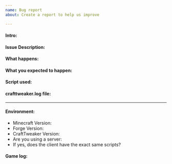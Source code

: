 ```yaml
---
name: Bug report
about: Create a report to help us improve

---
```


#### Intro:  
<!--Note: You will be treated exactly like any other person who submits a bug report, saying this, if you decide to delete this template entirely, your issue will be closed. If you do not provide relevant information when reporting an issue (for example having a script issue and not providing the scripts or the crafttweaker.log file) this issue will be closed.-->


#### Issue Description:  
<!--Note: If this bug occurs in a modpack, please report this to the modpack author. If you are using an unnofficial version of CraftTweaker please report it to the person who gave you the version. Please also look at the other issues to make sure that you are not creating a duplicate.-->


#### What happens:  



#### What you expected to happen:  



#### Script used:  
<!-- Do not paste your script here, Github formatting breaks scripts. -->
<!-- Do not upload your script as a file directly. -->
<!-- Upload your script to https://pastebin.com or https://gist.github.com. -->
<!-- If you know how to use code blocks, and the script is short (less than 10 lines), you can put it in a code block, unless your log mentions a line number, in which case we need it on one of the sites linked above. -->


#### crafttweaker.log file:  
<!-- You can find your log file by running `/ct log`. -->
<!-- Do not paste your log here. -->
<!-- Do not upload your log as a file directly. -->
<!-- Upload your log to https://pastebin.com or https://gist.github.com. -->

____
#### Environment:  
<!-- "latest" is not a valid version. -->

- Minecraft Version:
- Forge Version:
- CraftTweaker Version: 
- Are you using a server: 
- If yes, does the client have the exact same scripts?

#### Game log:  
<!-- Do not paste your log here. -->
<!-- Do not upload your log as a file directly. -->
<!-- Upload your log to https://pastebin.com or https://gist.github.com. -->

